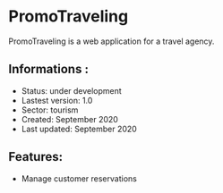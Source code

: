 # PromoTraveling
PromoTraveling is a web application for a travel agency.

## Informations : 
- Status: under development
- Lastest version: 1.0
- Sector: tourism
- Created: September 2020
- Last updated: September 2020
 
## Features:
- Manage customer reservations
